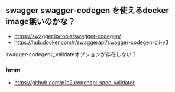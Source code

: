 ## swagger swagger-codegen を使えるdocker image無いのかな？

- https://swagger.io/tools/swagger-codegen/
- https://hub.docker.com/r/swaggerapi/swagger-codegen-cli-v3

swagger-codegenにvalidateオプションが存在しない？

### hmm

- https://github.com/p1c2u/openapi-spec-validator
